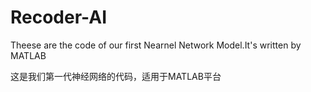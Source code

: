 # Recoder-AI
Theese are the code of our first Nearnel Network Model.It's written by MATLAB

这是我们第一代神经网络的代码，适用于MATLAB平台
